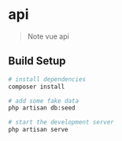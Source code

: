 # api

> Note vue api

## Build Setup

``` bash
# install dependencies
composer install

# add some fake data
php artisan db:seed

# start the development server
php artisan serve

```
